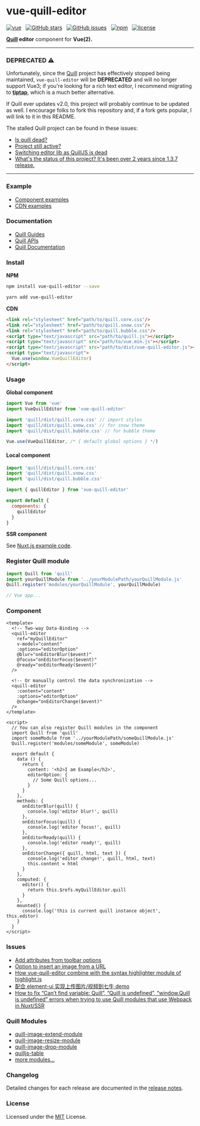 # vue-quill-editor

[![vue](https://img.shields.io/badge/MADE%20WITH-VUE-42a97a?style=for-the-badge&labelColor=35495d)](https://vuejs.org)
&nbsp;
[![GitHub stars](https://img.shields.io/github/stars/surmon-china/vue-quill-editor.svg?style=for-the-badge)](https://github.com/surmon-china/vue-quill-editor/stargazers)
&nbsp;
[![GitHub issues](https://img.shields.io/github/issues/surmon-china/vue-quill-editor.svg?style=for-the-badge)](https://github.com/surmon-china/vue-quill-editor/issues)
&nbsp;
[![npm](https://img.shields.io/npm/v/vue-quill-editor?color=c7343a&label=npm&style=for-the-badge)](https://www.npmjs.com/package/vue-quill-editor)
&nbsp;
[![license](https://img.shields.io/github/license/mashape/apistatus.svg?style=for-the-badge)](/LICENSE)

**[Quill](https://github.com/quilljs/quill) editor** component for **Vue(2).**

---

### DEPRECATED ⚠️

Unfortunately, since the [Quill](https://github.com/quilljs/quill) project has effectively stopped being maintained, `vue-quill-editor` will be **DEPRECATED** and will no longer support Vue3; if you're looking for a rich text editor, I recommend migrating to [**tiptap**](https://tiptap.dev/installation/vue3), which is a much better alternative.

If Quill ever updates v2.0, this project will probably continue to be updated as well.
I encourage folks to fork this repository and, if a fork gets popular, I will link to it in this README.

The stalled Quill project can be found in these issues:

- [Is quill dead?](https://github.com/quilljs/quill/issues/3359)
- [Project still active?](https://github.com/quilljs/quill/issues/3112)
- [Switching editor lib as QuillJS is dead](https://github.com/EvitanRelta/markgh/issues/3)
- [What's the status of this project? It's been over 2 years since 1.3.7 release.](https://github.com/quilljs/quill/issues/3521)

---

### Example

- [Component examples](https://surmon-china.github.io/vue-quill-editor)
- [CDN examples](https://jsfiddle.net/surmon/fpojgkmy/)


### Documentation

- [Quill Guides](https://quilljs.com/guides)
- [Quill APIs](https://quilljs.com/docs/api/)
- [Quill Documentation](https://quilljs.com/docs)

### Install

**NPM**

``` bash
npm install vue-quill-editor --save
```
```bash
yarn add vue-quill-editor
```

**CDN**

``` html
<link rel="stylesheet" href="path/to/quill.core.css"/>
<link rel="stylesheet" href="path/to/quill.snow.css"/>
<link rel="stylesheet" href="path/to/quill.bubble.css"/>
<script type="text/javascript" src="path/to/quill.js"></script>
<script type="text/javascript" src="path/to/vue.min.js"></script>
<script type="text/javascript" src="path/to/dist/vue-quill-editor.js"></script>
<script type="text/javascript">
  Vue.use(window.VueQuillEditor)
</script>
```

### Usage

**Global component**

``` javascript
import Vue from 'vue'
import VueQuillEditor from 'vue-quill-editor'

import 'quill/dist/quill.core.css' // import styles
import 'quill/dist/quill.snow.css' // for snow theme
import 'quill/dist/quill.bubble.css' // for bubble theme

Vue.use(VueQuillEditor, /* { default global options } */)
```

#### Local component

```javascript
import 'quill/dist/quill.core.css'
import 'quill/dist/quill.snow.css'
import 'quill/dist/quill.bubble.css'

import { quillEditor } from 'vue-quill-editor'

export default {
  components: {
    quillEditor
  }
}
```

**SSR component**

See [Nuxt.js example code](https://github.com/surmon-china/surmon-china.github.io/tree/source/legacies/vue-quill-editor/nuxt).

### Register Quill module

```javascript
import Quill from 'quill'
import yourQuillModule from '../yourModulePath/yourQuillModule.js'
Quill.register('modules/yourQuillModule', yourQuillModule)

// Vue app...
```

### Component

``` vue
<template>
  <!-- Two-way Data-Binding -->
  <quill-editor
    ref="myQuillEditor"
    v-model="content"
    :options="editorOption"
    @blur="onEditorBlur($event)"
    @focus="onEditorFocus($event)"
    @ready="onEditorReady($event)"
  />

  <!-- Or manually control the data synchronization -->
  <quill-editor
    :content="content"
    :options="editorOption"
    @change="onEditorChange($event)"
  />
</template>

<script>
  // You can also register Quill modules in the component
  import Quill from 'quill'
  import someModule from '../yourModulePath/someQuillModule.js'
  Quill.register('modules/someModule', someModule)
  
  export default {
    data () {
      return {
        content: '<h2>I am Example</h2>',
        editorOption: {
          // Some Quill options...
        }
      }
    },
    methods: {
      onEditorBlur(quill) {
        console.log('editor blur!', quill)
      },
      onEditorFocus(quill) {
        console.log('editor focus!', quill)
      },
      onEditorReady(quill) {
        console.log('editor ready!', quill)
      },
      onEditorChange({ quill, html, text }) {
        console.log('editor change!', quill, html, text)
        this.content = html
      }
    },
    computed: {
      editor() {
        return this.$refs.myQuillEditor.quill
      }
    },
    mounted() {
      console.log('this is current quill instance object', this.editor)
    }
  }
</script>
```

### Issues
- [Add attributes from toolbar options](https://github.com/quilljs/quill/issues/1084)
- [Option to insert an image from a URL](https://github.com/quilljs/quill/issues/893)
- [How vue-quill-editor combine with the syntax highlighter module of highlight.js](https://github.com/surmon-china/vue-quill-editor/issues/39)
- [配合 element-ui 实现上传图片/视频到七牛 demo](https://github.com/surmon-china/vue-quill-editor/issues/102)
- [How to fix “Can’t find variable: Quill”, “Quill is undefined”, “window.Quill is undefined” errors when trying to use Quill modules that use Webpack in Nuxt/SSR](https://github.com/surmon-china/vue-quill-editor/issues/171#issuecomment-370253411)


### Quill Modules
- [quill-image-extend-module](https://github.com/NextBoy/quill-image-extend-module)
- [quill-image-resize-module](https://github.com/kensnyder/quill-image-resize-module)
- [quill-image-drop-module](https://github.com/kensnyder/quill-image-drop-module)
- [quilljs-table](https://github.com/dost/quilljs-table)
- [more modules...](https://github.com/search?o=desc&q=quill+module&s=stars&type=Repositories&utf8=%E2%9C%93)


### Changelog

Detailed changes for each release are documented in the [release notes](/CHANGELOG.md).

### License

Licensed under the [MIT](/LICENSE) License.
